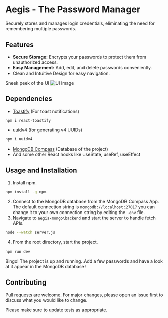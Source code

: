 ﻿# Aegis - The Password Manager

Securely stores and manages login credentials, eliminating the need for remembering multiple passwords.

## Features
* **Secure Storage:** Encrypts your passwords to protect them from unauthorized access.
* **Easy Management:** Add, edit, and delete passwords conveniently.
* Clean and Intuitive Design for easy navigation.

Sneek peek of the UI
![UI Image](https://i.imgur.com/hrsgkWL.png)

## Dependencies

* [Toastify](https://www.npmjs.com/package/react-toastify) (For toast notifications)
```javascript
npm i react-toastify
```
* [uuidv4](https://www.npmjs.com/package/uuidv4) (for generating v4 UUIDs)
```bash
npm i uuidv4
```
* [MongoDB Compass](https://www.mongodb.com/products/tools/compass) (Database of the project)
* And some other React hooks like useState, useRef, useEffect

## Usage and Installation 
1. Install npm.
```bash
npm install -g npm
```
2. Connect to the MongoDB database from the MongoDB Compass App. The default connection string is `mongodb://localhost:27017` you can change it to your own connection string by editing the `.env` file.
3. Navigate to `aegis-mongo\backend` and start the server to handle fetch APIs.
```bash
node --watch server.js
```
4. From the root directory, start the project.
```bash
npm run dev
```
Bingo! The project is up and running. Add a few passwords and have a look at it appear in the MongoDB database!
## Contributing

Pull requests are welcome. For major changes, please open an issue first
to discuss what you would like to change.

Please make sure to update tests as appropriate.

